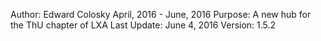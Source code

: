 Author: Edward Colosky
April, 2016 - June, 2016
Purpose: A new hub for the ThU chapter of LXA
Last Update: June 4, 2016
Version: 1.5.2
